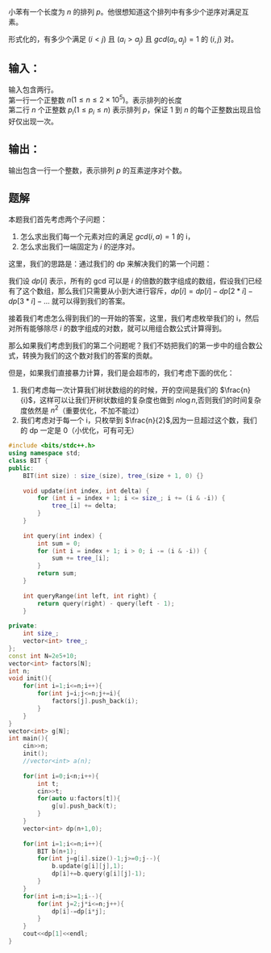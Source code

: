 小苯有一个长度为 $n$ 的排列 $p$。他很想知道这个排列中有多少个逆序对满足互素。  
  
形式化的，有多少个满足 $(i < j)$ 且 $($$a_i > a_j$$)$ 且 $gcd(a_i, a_j) = 1$ 的 $(i, j)$ 对。

## 输入：
输入包含两行。  
第一行一个正整数 $n(1 \leq n \leq 2\times 10^5)$。表示排列的长度  
第二行 $n$ 个正整数 $p_i (1 \leq p_i \leq n)$ 表示排列 $p$，保证 $1$ 到 $n$ 的每个正整数出现且恰好仅出现一次。

## 输出：
输出包含一行一个整数，表示排列 $p$ 的互素逆序对个数。

## 题解
本题我们首先考虑两个子问题：
1. 怎么求出我们每一个元素对应的满足 $gcd(i,a)=1$ 的 i，
2. 怎么求出我们一端固定为 $i$ 的逆序对。

这里，我们的思路是：通过我们的 dp 来解决我们的第一个问题：

我们设 $dp[i]$ 表示，所有的 gcd 可以是  $i$ 的倍数的数字组成的数组，假设我们已经有了这个数组，那么我们只需要从小到大进行容斥，$dp[i]=dp[i]-dp[2*i]-dp[3*i]-\dots$
就可以得到我们的答案。

接着我们考虑怎么得到我们的一开始的答案，这里，我们考虑枚举我们的 i，然后对所有能够除尽 $i$ 的数字组成的对数，就可以用组合数公式计算得到。

那么如果我们考虑到我们的第二个问题呢？我们不妨把我们的第一步中的组合数公式，转换为我们的这个数对我们的答案的贡献。

但是，如果我们直接暴力计算，我们是会超市的，我们考虑下面的优化：
1. 我们考虑每一次计算我们树状数组的的时候，开的空间是我们的 $\frac{n}{i}$，这样可以让我们开树状数组的复杂度也做到 $n\log n$,否则我们的时间复杂度依然是 $n^2$（重要优化，不加不能过）
2. 我们考虑对于每一个 i，只枚举到 $\frac{n}{2}$,因为一旦超过这个数，我们的 dp 一定是 0（小优化，可有可无）

```cpp
#include <bits/stdc++.h>
using namespace std;
class BIT {
public:
    BIT(int size) : size_(size), tree_(size + 1, 0) {}
 
    void update(int index, int delta) {
        for (int i = index + 1; i <= size_; i += (i & -i)) {
            tree_[i] += delta;
        }
    }
 
    int query(int index) {
        int sum = 0;
        for (int i = index + 1; i > 0; i -= (i & -i)) {
            sum += tree_[i];
        }
        return sum;
    }
 
    int queryRange(int left, int right) {
        return query(right) - query(left - 1);
    }
 
private:
    int size_;
    vector<int> tree_;
};
const int N=2e5+10;
vector<int> factors[N];
int n;
void init(){
	for(int i=1;i<=n;i++){
		for(int j=i;j<=n;j+=i){
			factors[j].push_back(i);	
		} 
	}
}
vector<int> g[N];
int main(){
	cin>>n;
	init();
	//vector<int> a(n);
	
	for(int i=0;i<n;i++){
		int t;
		cin>>t;
		for(auto u:factors[t]){
			g[u].push_back(t);
		}
	}
	vector<int> dp(n+1,0);
	
	for(int i=1;i<=n;i++){
		BIT b(n+1);
		for(int j=g[i].size()-1;j>=0;j--){
			b.update(g[i][j],1);
			dp[i]+=b.query(g[i][j]-1);
		}
	}
	for(int i=n;i>=1;i--){
		for(int j=2;j*i<=n;j++){
			dp[i]-=dp[i*j];
		}
	}
	cout<<dp[1]<<endl;
} 
```